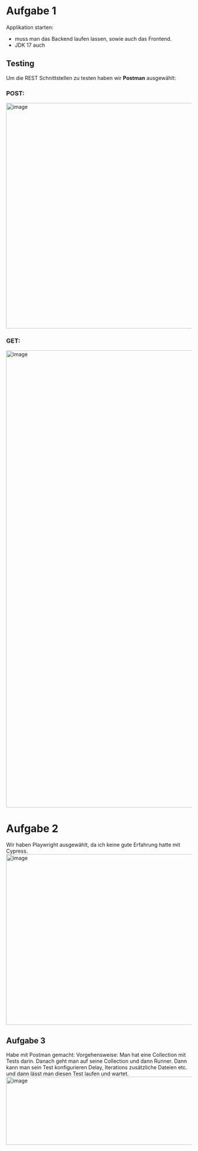 # Aufgabe 1
Applikation starten:
- muss man das Backend laufen lassen, sowie auch das Frontend.
- JDK 17 auch

## Testing
Um die REST Schnittstellen zu testen haben wir **Postman** ausgewählt:
### POST:
<img width="1586" height="610" alt="image" src="https://github.com/user-attachments/assets/69e91ae8-199c-4de5-8b9f-c9d185b3258e" />

### GET: 
<img width="1577" height="1236" alt="image" src="https://github.com/user-attachments/assets/0f152462-5801-4eaa-bae4-e762b4197649" />

# Aufgabe 2
Wir haben Playwright ausgewählt, da ich keine gute Erfahrung hatte mit Cypress. 
<img width="2038" height="462" alt="image" src="https://github.com/user-attachments/assets/5803fec7-82f5-4aa8-9346-298f1962a9aa" />

## Aufgabe 3
Habe mit Postman gemacht:
Vorgehensweise: Man hat eine Collection mit Tests darin. Danach geht man auf seine Collection und dann Runner. Dann kann man sein Test konfigurieren Delay, Iterations zusätzliche Dateien etc. und dann lässt man diesen Test laufen und wartet.
<img width="1065" height="184" alt="image" src="https://github.com/user-attachments/assets/6b71b17b-a791-476c-bc86-98307f398f6f" />

